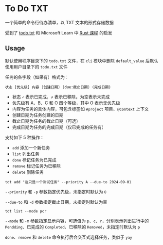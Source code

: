 # To Do TXT

一个简单的命令行待办清单，以 TXT 文本的形式存储数据

受到了 [todo.txt](https://github.com/todotxt/todo.txt) 和 Microsoft Learn 中 [Rust 课程](https://learn.microsoft.com/zh-cn/training/modules/rust-create-command-line-program/) 的启发

## Usage

默认使用程序目录下的 `todo.txt` 文件，在 `cli` 模块中删除 `default_value` 后默认使用用户目录下的 `todo.txt` 文件

任务的各字段（如果有）格式为：

```
状态 [优先级] 内容 (创建日期) (due:截止日期) (完成日期)
```

- 状态 `✓` 表示已完成，`✗` 表示已移除，为空表示未完成
- 优先级有 A、B、C 和 O 四个等级，其中 O 表示无优先级
- 内容为任务的具体内容，可包含标签如 `#project` 项目、`@context` 上下文
- 创建日期为任务创建的日期
- 截止日期为任务的截止日期（可选）
- 完成日期为任务的完成日期（仅已完成的任务有）

支持如下 5 种操作：

- `add` 添加一个新任务
- `list` 列出任务
- `done` 标记任务为已完成
- `remove` 标记任务为已移除
- `delete` 删除任务

```shell
tdt add "这只是一个测试任务" --priority A --due-to 2024-09-01
```

`--priority` 和 `-p` 参数指定优先级，未指定时默认为 `O`

`--due-to` 和 `-d` 参数指定截止日期，未指定时默认为空

```shell
tdt list --mode pcr
```

`--mode` 和 `-m` 参数指定显示内容，可选值为 `p`、`c`、`r`，分别表示列出进行中的 `Pendding`、已完成的 `Completed`、已移除的 `Removed`，未指定时默认为 `p`

`done`、`remove` 和 `delete` 命令执行后会交互式选择任务，类似于 `yay`
